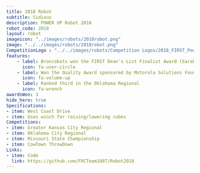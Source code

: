 ```yaml
---
title: 2018 Robot
subtitle: Sidious
description: POWER UP Robot 2018
robot_code: 2018
layout: robot
imageicon: "../images/robots/2018robot.png"
image: "../../images/robots/2018robot.png"
CompetitionLogo : "../../images/robots/Competition Logos/2018_FIRST_Power_Up.svg"
features:
    - label: Broncobots won the FIRST Dean's List Finalist Award (Sarah Ahern)
      icon: fa-user-circle
    - label: Won the Quality Award sponsored by Motorola Solutions Foundation at the GKC Regional
      icon: fa-volume-up
    - label: Ranked third in the Oklahoma Regional
      icon: fa-wrench 
awardsWon: 3
hide_hero: true
Specifications:
- item: West Coast Drive
- item: Uses winch for raising/lowering cubes
Competitions:
- item: Greater Kansas City Regional
- item: Oklahoma City Regional
- item: Missouri State Championship
- item: CowTown ThrowDown
Links:
- item: Code
  link: https://github.com/FRCTeam1987/Robot2018
---
```

